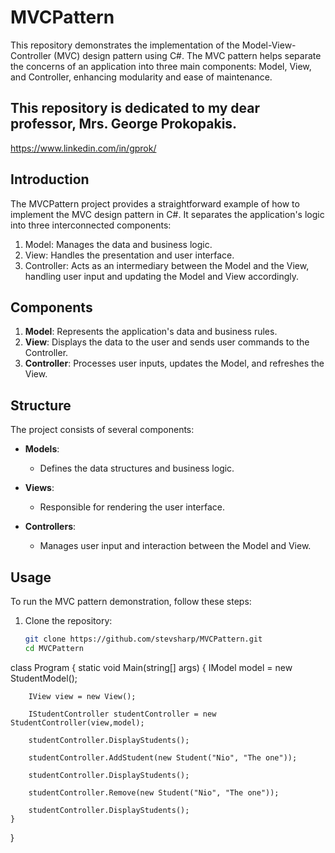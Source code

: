 # MVCPattern

This repository demonstrates the implementation of the Model-View-Controller (MVC) design pattern using C#. The MVC pattern helps separate the concerns of an application into three main components: Model, View, and Controller, enhancing modularity and ease of maintenance.

## This repository is dedicated to my dear professor, Mrs. George Prokopakis.

https://www.linkedin.com/in/gprok/

## Introduction

The MVCPattern project provides a straightforward example of how to implement the MVC design pattern in C#. It separates the application's logic into three interconnected components:
1. Model: Manages the data and business logic.
2. View: Handles the presentation and user interface.
3. Controller: Acts as an intermediary between the Model and the View, handling user input and updating the Model and View accordingly.

## Components

1. **Model**: Represents the application's data and business rules.
2. **View**: Displays the data to the user and sends user commands to the Controller.
3. **Controller**: Processes user inputs, updates the Model, and refreshes the View.

## Structure

The project consists of several components:

- **Models**:
  - Defines the data structures and business logic.

- **Views**:
  - Responsible for rendering the user interface.

- **Controllers**:
  - Manages user input and interaction between the Model and View.


## Usage

To run the MVC pattern demonstration, follow these steps:

1. Clone the repository:
   ```sh
   git clone https://github.com/stevsharp/MVCPattern.git
   cd MVCPattern

class Program
{
    static void Main(string[] args)
    {
        IModel model = new StudentModel();

        IView view = new View();
    
        IStudentController studentController = new StudentController(view,model);
    
        studentController.DisplayStudents();
    
        studentController.AddStudent(new Student("Nio", "The one"));
    
        studentController.DisplayStudents();
    
        studentController.Remove(new Student("Nio", "The one"));
    
        studentController.DisplayStudents();
    }
}

